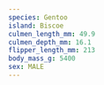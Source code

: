 ```yaml
---
species: Gentoo
island: Biscoe
culmen_length_mm: 49.9
culmen_depth_mm: 16.1
flipper_length_mm: 213
body_mass_g: 5400
sex: MALE
---
```

